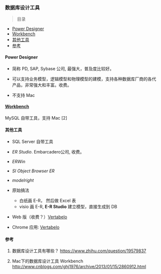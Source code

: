 ### 数据库设计工具

>目录
* [Power Designer](#power-designer)
* [Workbench](#workbench)
* [其他工具](#其他工具)
* [参考](#参考)

#### Power Designer

* 简称 PD, SAP, Sybase 公司, 最强大，普及度比较好。

* 可以支持业务模型，逻辑模型和物理模型的建模，支持各种数据库厂商的各代产品，非常强大和丰富。收费。

* 不支持 Mac

#### [Workbench](https://www.oschina.net/p/mysql+workbench)

MySQL 自带工具，支持 Mac [2]

#### 其他工具

* SQL Server 自带工具

* *ER Studio*. Embarcadero公司, 收费。        

* *ERWin*

* *SI Object Browser ER*

* *modelright*

* 原始搞法
    * 白纸画 E-R， 然后做 Excel 表
    * visio 画 E-R, **E-R Studio** 建立模型，直接生成到 DB


* Web 版（收费？）[Vertabelo](http://www.vertabelo.com/) 

* Chrome 应用: [Vertabelo](https://chrome.google.com/webstore/detail/vertabelo/kgoiecbcpnodglnehemdbnkdmelhonec?utm_source=chrome-ntp-icon)


#### 参考
1. 数据库设计工具有哪些？  https://www.zhihu.com/question/19579837

1. Mac下的数据库设计工具 Workbench http://www.cnblogs.com/ghj1976/archive/2013/01/15/2860912.html






































